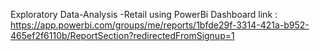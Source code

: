 Exploratory Data-Analysis -Retail using PowerBi
Dashboard link : https://app.powerbi.com/groups/me/reports/1bfde29f-3314-421a-b952-465ef2f6110b/ReportSection?redirectedFromSignup=1
